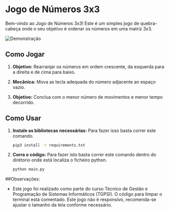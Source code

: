 
# Jogo de Números 3x3

Bem-vindo ao Jogo de Números 3x3! Este é um simples jogo de quebra-cabeça onde o seu objetivo é ordenar os números em uma matriz 3x3.

![Demonstração](https://github.com/TMachadoDev/Puzzle3x3/assets/51893336/c24a2baa-266d-41c0-a8f7-a8693cedc74b)
## Como Jogar

1. **Objetivo:** Rearranjar os números em ordem crescente, da esquerda para a direita e de cima para baixo.
   
2. **Mecânica:** Mova as tecla adequada do número adjacente ao espaço vazio.
   
3. **Objetivo:** Conclua com o menor número de movimentos e menor tempo decorrido.

## Como Usar

1. **Instale as bibliotecas necessárias:** Para fazer isso basta correr este comando.
   
   ```bash
   pip3 install -r requirements.txt

2. **Corra o código:** Para fazer isto basta correr este comando dentro do dirétorio onde está localiza o ficheiro python.
   ```bash
   python main.py

##Observações:

- Este jogo foi realizado como parte do curso Técnico de Gestão e Programação de Sistemas Informáticos (TGPSI). O código para limpar o terminal está comentado. Este jogo não é responsivo, recomenda-se ajustar o tamanho da tela conforme necessário.
